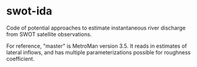 # swot-ida
Code of potential approaches to estimate instantaneous river discharge from SWOT satellite observations. 

For reference, "master" is MetroMan version 3.5. It reads in estimates of lateral inflows, and has multiple parameterizations possible for roughness coefficient.
